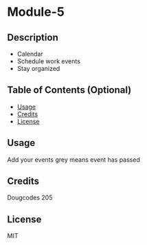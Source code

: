 # Module-5

## Description
- Calendar
- Schedule work events
- Stay organized


## Table of Contents (Optional)


- [Usage](#usage)
- [Credits](#credits)
- [License](#license)


## Usage
 Add your events
 grey means event has passed
## Credits

Dougcodes 205

## License

MIT


